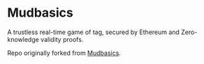 # Mudbasics

A trustless real-time game of tag, secured by Ethereum and Zero-knowledge validity proofs.

Repo originally forked from [Mudbasics](https://github.com/latticexyz/mudbasics).

